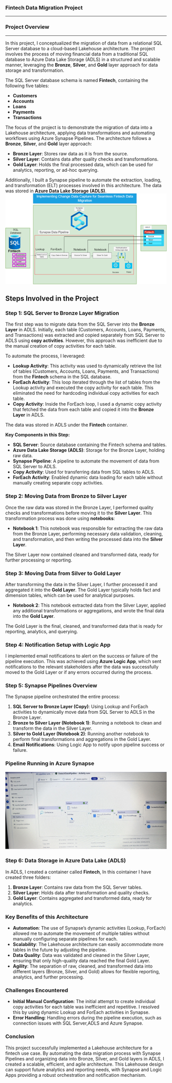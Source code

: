 ### Fintech Data Migration Project 
---
### **Project Overview**
---

In this project, I conceptualized the migration of data from a relational SQL Server database to a cloud-based Lakehouse architecture. The project involves the process of moving financial data from a traditional SQL database to Azure Data Lake Storage (ADLS) in a structured and scalable manner, leveraging the **Bronze**, **Silver**, and **Gold** layer approach for data storage and transformation.

The SQL Server database schema is named **Fintech**, containing the following five tables:
- **Customers**
- **Accounts**
- **Loans**
- **Payments**
- **Transactions**

The focus of the project is to demonstrate the migration of data into a Lakehouse architecture, applying data transformations and automating workflows using Azure Synapse Pipelines. The architecture follows a **Bronze**, **Silver**, and **Gold** layer approach:
- **Bronze Layer**: Stores raw data as it is from the source.
- **Silver Layer**: Contains data after quality checks and transformations.
- **Gold Layer**: Holds the final processed data, which can be used for analytics, reporting, or ad-hoc querying.

Additionally, I built a Synapse pipeline to automate the extraction, loading, and transformation (ELT) processes involved in this architecture. The data was stored in **Azure Data Lake Storage (ADLS)**.
![fintech!](FintechDataMigrationPipeline.png)

## **Steps Involved in the Project**

### **Step 1: SQL Server to Bronze Layer Migration**

The first step was to migrate data from the SQL Server into the **Bronze Layer** in ADLS. Initially, each table (Customers, Accounts, Loans, Payments, and Transactions) was extracted and copied separately from SQL Server to ADLS using **copy activities**. However, this approach was inefficient due to the manual creation of copy activities for each table.

To automate the process, I leveraged:
- **Lookup Activity**: This activity was used to dynamically retrieve the list of tables (Customers, Accounts, Loans, Payments, and Transactions) from the **Fintech** schema in the SQL database.
- **ForEach Activity**: This loop iterated through the list of tables from the Lookup activity and executed the copy activity for each table. This eliminated the need for hardcoding individual copy activities for each table.
- **Copy Activity**: Inside the ForEach loop, I used a dynamic copy activity that fetched the data from each table and copied it into the **Bronze Layer** in ADLS.

The data was stored in ADLS under the **Fintech** container.

**Key Components in this Step:**
- **SQL Server**: Source database containing the Fintech schema and tables.
- **Azure Data Lake Storage (ADLS)**: Storage for the Bronze Layer, holding raw data.
- **Synapse Pipeline**: A pipeline to automate the movement of data from SQL Server to ADLS.
- **Copy Activity**: Used for transferring data from SQL tables to ADLS.
- **ForEach Activity**: Enabled dynamic data loading for each table without manually creating separate copy activities.

### **Step 2: Moving Data from Bronze to Silver Layer**

Once the raw data was stored in the Bronze Layer, I performed quality checks and transformations before moving it to the **Silver Layer**. This transformation process was done using **notebooks**:

- **Notebook 1**: This notebook was responsible for extracting the raw data from the Bronze Layer, performing necessary data validation, cleaning, and transformation, and then writing the processed data into the **Silver Layer**.

The Silver Layer now contained cleaned and transformed data, ready for further processing or reporting.

### **Step 3: Moving Data from Silver to Gold Layer**

After transforming the data in the Silver Layer, I further processed it and aggregated it into the **Gold Layer**. The Gold Layer typically holds fact and dimension tables, which can be used for analytical purposes.

- **Notebook 2**: This notebook extracted data from the Silver Layer, applied any additional transformations or aggregations, and wrote the final data into the **Gold Layer**.

The Gold Layer is the final, cleaned, and transformed data that is ready for reporting, analytics, and querying.

### **Step 4: Notification Setup with Logic App**

I implemented email notifications to alert on the success or failure of the pipeline execution. This was achieved using **Azure Logic App**, which sent notifications to the relevant stakeholders after the data was successfully moved to the Gold Layer or if any errors occurred during the process.

### **Step 5: Synapse Pipelines Overview**

The Synapse pipeline orchestrated the entire process:
1. **SQL Server to Bronze Layer (Copy)**: Using Lookup and ForEach activities to dynamically move data from SQL Server to ADLS in the Bronze Layer.
2. **Bronze to Silver Layer (Notebook 1)**: Running a notebook to clean and transform the data in the Silver Layer.
3. **Silver to Gold Layer (Notebook 2)**: Running another notebook to perform final transformations and aggregations in the Gold Layer.
4. **Email Notifications**: Using Logic App to notify upon pipeline success or failure.
### **Pipeline Running in Azure Synapse**

![pipeline!](Pipeline_On_The_Azure_Synapse.jpg)
### **Step 6: Data Storage in Azure Data Lake (ADLS)**

In ADLS, I created a container called **Fintech**, In this cointainer I have created three folders:
1. **Bronze Layer**: Contains raw data from the SQL Server tables.
2. **Silver Layer**: Holds data after transformation and quality checks.
3. **Gold Layer**: Contains aggregated and transformed data, ready for analytics.

### **Key Benefits of this Architecture**

- **Automation**: The use of Synapse’s dynamic activities (Lookup, ForEach) allowed me to automate the movement of multiple tables without manually configuring separate pipelines for each.
- **Scalability**: The Lakehouse architecture can easily accommodate more tables in the future by adjusting the pipeline.
- **Data Quality**: Data was validated and cleaned in the Silver Layer, ensuring that only high-quality data reached the final Gold Layer.
- **Agility**: The separation of raw, cleaned, and transformed data into different layers (Bronze, Silver, and Gold) allows for flexible reporting, analytics, and further processing.

### **Challenges Encountered**

- **Initial Manual Configuration**: The initial attempt to create individual copy activities for each table was inefficient and repetitive. I resolved this by using dynamic Lookup and ForEach activities in Synapse.
- **Error Handling**: Handling errors during the pipeline execution, such as connection issues with SQL Server,ADLS and Azure Synapse.

### **Conclusion**

This project successfully implemented a Lakehouse architecture for a fintech use case. By automating the data migration process with Synapse Pipelines and organizing data into Bronze, Silver, and Gold layers in ADLS, I created a scalable, efficient, and agile architecture. This Lakehouse design can support future analytics and reporting needs, with Synapse and Logic Apps providing a robust orchestration and notification mechanism.


